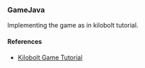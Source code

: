### GameJava

Implementing  the game as in kilobolt tutorial. 


#### References

- [Kilobolt Game Tutorial](http://www.kilobolt.com/game-development-tutorial.html)